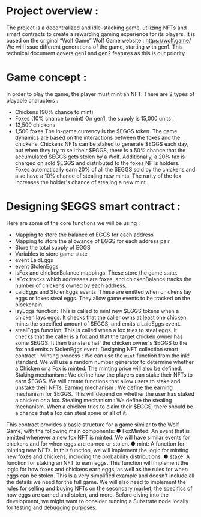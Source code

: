 # Project overview :

The project is a decentralized and idle-stacking game, utilizing NFTs and smart contracts to create a rewarding gaming experience for its players. It is based on the original “Wolf Game”
Wolf Game website : https://wolf.game/
We will issue different generations of the game, starting with gen1. This technical
document covers gen1 and gen2 features as this is our priority.

# Game concept :

In order to play the game, the player must mint an NFT.
There are 2 types of playable characters :

- Chickens (90% chance to mint)
- Foxes (10% chance to mint)
  On gen1, the supply is 15,000 units :
- 13,500 chickens
- 1,500 foxes
  The in-game currency is the $EGGS token.
  The game dynamics are based on the interactions between the foxes and the chickens.
  Chickens NFTs can be staked to generate $EGGS each day, but when they try to sell their $EGGS, there is a 50% chance that the accumulated $EGGS gets stolen by a Wolf.
  Additionally, a 20% tax is charged on sold $EGGS and distributed to the foxes NFTs holders.
  Foxes automatically earn 20% of all the $EGGS sold by the chickens and also have a 10% chance of stealing new mints. The rarity of the fox increases the holder's chance of stealing a new mint.

# Designing $EGGS smart contract :

Here are some of the core functions we will be using :

- Mapping to store the balance of EGGS for each address
- Mapping to store the allowance of EGGS for each address pair
- Store the total supply of EGGS
- Variables to store game state
- event LaidEggs
- event StolenEggs
- isFox and chickenBalance mappings: These store the game state.
- isFox tracks which addresses are foxes, and chickenBalance tracks the
  number of chickens owned by each address.
- LaidEggs and StolenEggs events: These are emitted when chickens lay eggs
  or foxes steal eggs. They allow game events to be tracked on the blockchain.
- layEggs function: This is called to mint new $EGGS tokens when a chicken
  lays eggs. It checks that the caller owns at least one chicken, mints the
  specified amount of $EGGS, and emits a LaidEggs event.
- stealEggs function: This is called when a fox tries to steal eggs. It checks that the caller is a fox and that the target chicken owner has some $EGGS. It then
  transfers half the chicken owner's $EGGS to the fox and emits a StolenEggs event.
  Designing NFT collection smart contract :
  Minting process : We can use the `mint` function from the ink! standard. We will use a random number generator to determine whether a Chicken or a Fox is minted. The minting price will also be defined.
  Staking mechanism : We define how the players can stake their NFTs to earn $EGGS. We will create functions that allow users to stake and unstake their NFTs.
  Earning mechanism : We define the earning mechanism for $EGGS. This will depend on whether the user has staked a chicken or a fox.
  Stealing mechanism : We define the stealing mechanism. When a chicken tries to claim their $EGGS, there should be a chance that a fox can steal some or all of it.

This contract provides a basic structure for a game similar to the Wolf Game, with the following main components:
● FoxMinted: An event that is emitted whenever a new fox NFT is minted. We will have similar events for chickens and for when eggs are earned or stolen.
● mint: A function for minting new NFTs. In this function, we will implement the logic for minting new foxes and chickens, including the probability distributions.
● stake: A function for staking an NFT to earn eggs. This function will implement the logic for how foxes and chickens earn eggs, as well as the rules for when eggs can be stolen.
This is a very simplified example and doesn't include all the details we need for the full game. We will also need to implement the rules for selling and buying NFTs on the secondary market, the specifics of how eggs are earned and stolen, and more.
Before diving into the development, we might want to consider running a Substrate node locally for testing and debugging purposes.
